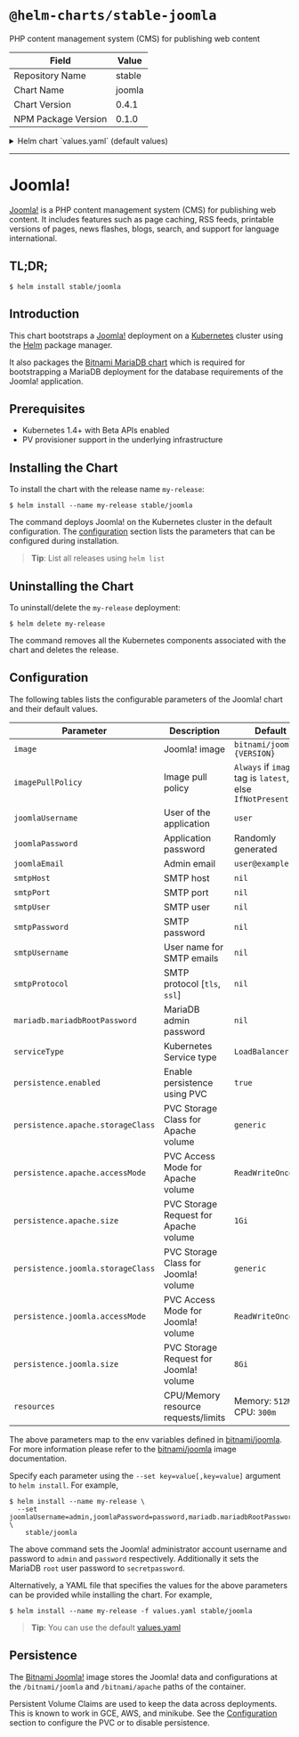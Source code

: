 # `@helm-charts/stable-joomla`

PHP content management system (CMS) for publishing web content

| Field               | Value  |
| ------------------- | ------ |
| Repository Name     | stable |
| Chart Name          | joomla |
| Chart Version       | 0.4.1  |
| NPM Package Version | 0.1.0  |

<details>

<summary>Helm chart `values.yaml` (default values)</summary>

```yaml
## Bitnami Joomla! image version
## ref: https://hub.docker.com/r/bitnami/joomla/tags/
##
image: bitnami/joomla:3.6.4-r0

## Specify a imagePullPolicy
## Defaults to 'Always' if image tag is 'latest', else set to 'IfNotPresent'
## ref: http://kubernetes.io/docs/user-guide/images/#pre-pulling-images
##
# imagePullPolicy:

## User of the application
## ref: https://github.com/bitnami/bitnami-docker-joomla#environment-variables
##
joomlaUsername: user

## Application password
## Defaults to a random 10-character alphanumeric string if not set
## ref: https://github.com/bitnami/bitnami-docker-joomla#environment-variables
##
# joomlaPassword:

## Admin email
## ref: https://github.com/bitnami/bitnami-docker-joomla#environment-variables
##
joomlaEmail: user@example.com

## SMTP mail delivery configuration
## ref: https://github.com/bitnami/bitnami-docker-joomla/#smtp-configuration
##
# smtpHost:
# smtpPort:
# smtpUser:
# smtpPassword:
# smtpUsername:
# smtpProtocol:

##
## MariaDB chart configuration
##
mariadb:
  ## MariaDB admin password
  ## ref: https://github.com/bitnami/bitnami-docker-mariadb/blob/master/README.md#setting-the-root-password-on-first-run
  ##
  # mariadbRootPassword:

  ## Enable persistence using Persistent Volume Claims
  ## ref: http://kubernetes.io/docs/user-guide/persistent-volumes/
  ##
  persistence:
    enabled: true
    storageClass: generic
    accessMode: ReadWriteOnce
    size: 8Gi

## Kubernetes configuration
## For minikube, set this to NodePort, elsewhere use LoadBalancer
##
serviceType: LoadBalancer

## Enable persistence using Persistent Volume Claims
## ref: http://kubernetes.io/docs/user-guide/persistent-volumes/
##
persistence:
  enabled: true
  apache:
    storageClass: generic
    accessMode: ReadWriteOnce
    size: 1Gi
  joomla:
    storageClass: generic
    accessMode: ReadWriteOnce
    size: 8Gi

## Configure resource requests and limits
## ref: http://kubernetes.io/docs/user-guide/compute-resources/
##
resources:
  requests:
    memory: 512Mi
    cpu: 300m
```

</details>

---

# Joomla!

[Joomla!](http://www.joomla.org/) is a PHP content management system (CMS) for publishing web content. It includes features such as page caching, RSS feeds, printable versions of pages, news flashes, blogs, search, and support for language international.

## TL;DR;

```console
$ helm install stable/joomla
```

## Introduction

This chart bootstraps a [Joomla!](https://github.com/bitnami/bitnami-docker-joomla) deployment on a [Kubernetes](http://kubernetes.io) cluster using the [Helm](https://helm.sh) package manager.

It also packages the [Bitnami MariaDB chart](https://github.com/kubernetes/charts/tree/master/stable/mariadb) which is required for bootstrapping a MariaDB deployment for the database requirements of the Joomla! application.

## Prerequisites

- Kubernetes 1.4+ with Beta APIs enabled
- PV provisioner support in the underlying infrastructure

## Installing the Chart

To install the chart with the release name `my-release`:

```console
$ helm install --name my-release stable/joomla
```

The command deploys Joomla! on the Kubernetes cluster in the default configuration. The [configuration](#configuration) section lists the parameters that can be configured during installation.

> **Tip**: List all releases using `helm list`

## Uninstalling the Chart

To uninstall/delete the `my-release` deployment:

```console
$ helm delete my-release
```

The command removes all the Kubernetes components associated with the chart and deletes the release.

## Configuration

The following tables lists the configurable parameters of the Joomla! chart and their default values.

| Parameter                         | Description                            | Default                                                  |
| --------------------------------- | -------------------------------------- | -------------------------------------------------------- |
| `image`                           | Joomla! image                          | `bitnami/joomla:{VERSION}`                               |
| `imagePullPolicy`                 | Image pull policy                      | `Always` if `image` tag is `latest`, else `IfNotPresent` |
| `joomlaUsername`                  | User of the application                | `user`                                                   |
| `joomlaPassword`                  | Application password                   | Randomly generated                                       |
| `joomlaEmail`                     | Admin email                            | `user@example.com`                                       |
| `smtpHost`                        | SMTP host                              | `nil`                                                    |
| `smtpPort`                        | SMTP port                              | `nil`                                                    |
| `smtpUser`                        | SMTP user                              | `nil`                                                    |
| `smtpPassword`                    | SMTP password                          | `nil`                                                    |
| `smtpUsername`                    | User name for SMTP emails              | `nil`                                                    |
| `smtpProtocol`                    | SMTP protocol [`tls`, `ssl`]           | `nil`                                                    |
| `mariadb.mariadbRootPassword`     | MariaDB admin password                 | `nil`                                                    |
| `serviceType`                     | Kubernetes Service type                | `LoadBalancer`                                           |
| `persistence.enabled`             | Enable persistence using PVC           | `true`                                                   |
| `persistence.apache.storageClass` | PVC Storage Class for Apache volume    | `generic`                                                |
| `persistence.apache.accessMode`   | PVC Access Mode for Apache volume      | `ReadWriteOnce`                                          |
| `persistence.apache.size`         | PVC Storage Request for Apache volume  | `1Gi`                                                    |
| `persistence.joomla.storageClass` | PVC Storage Class for Joomla! volume   | `generic`                                                |
| `persistence.joomla.accessMode`   | PVC Access Mode for Joomla! volume     | `ReadWriteOnce`                                          |
| `persistence.joomla.size`         | PVC Storage Request for Joomla! volume | `8Gi`                                                    |
| `resources`                       | CPU/Memory resource requests/limits    | Memory: `512Mi`, CPU: `300m`                             |

The above parameters map to the env variables defined in [bitnami/joomla](http://github.com/bitnami/bitnami-docker-joomla). For more information please refer to the [bitnami/joomla](http://github.com/bitnami/bitnami-docker-joomla) image documentation.

Specify each parameter using the `--set key=value[,key=value]` argument to `helm install`. For example,

```console
$ helm install --name my-release \
  --set joomlaUsername=admin,joomlaPassword=password,mariadb.mariadbRootPassword=secretpassword \
    stable/joomla
```

The above command sets the Joomla! administrator account username and password to `admin` and `password` respectively. Additionally it sets the MariaDB `root` user password to `secretpassword`.

Alternatively, a YAML file that specifies the values for the above parameters can be provided while installing the chart. For example,

```console
$ helm install --name my-release -f values.yaml stable/joomla
```

> **Tip**: You can use the default [values.yaml](values.yaml)

## Persistence

The [Bitnami Joomla!](https://github.com/bitnami/bitnami-docker-joomla) image stores the Joomla! data and configurations at the `/bitnami/joomla` and `/bitnami/apache` paths of the container.

Persistent Volume Claims are used to keep the data across deployments. This is known to work in GCE, AWS, and minikube.
See the [Configuration](#configuration) section to configure the PVC or to disable persistence.
